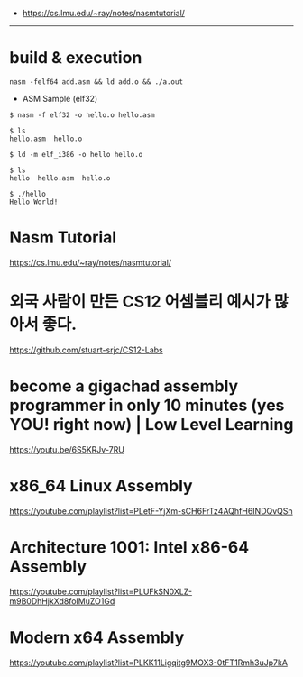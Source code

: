 - https://cs.lmu.edu/~ray/notes/nasmtutorial/

<hr>

# build & execution

```
nasm -felf64 add.asm && ld add.o && ./a.out

```
- ASM Sample (elf32)

```
$ nasm -f elf32 -o hello.o hello.asm

$ ls
hello.asm  hello.o

$ ld -m elf_i386 -o hello hello.o

$ ls
hello  hello.asm  hello.o

$ ./hello
Hello World!
```

# Nasm Tutorial

https://cs.lmu.edu/~ray/notes/nasmtutorial/

# 외국 사람이 만든 CS12 어셈블리 예시가 많아서 좋다.

https://github.com/stuart-srjc/CS12-Labs

# become a gigachad assembly programmer in only 10 minutes (yes YOU! right now) | Low Level Learning

https://youtu.be/6S5KRJv-7RU

# x86_64 Linux Assembly

https://youtube.com/playlist?list=PLetF-YjXm-sCH6FrTz4AQhfH6INDQvQSn


# Architecture 1001: Intel x86-64 Assembly

https://youtube.com/playlist?list=PLUFkSN0XLZ-m9B0DhHjkXd8foIMuZO1Gd


# Modern x64 Assembly

https://youtube.com/playlist?list=PLKK11Ligqitg9MOX3-0tFT1Rmh3uJp7kA
